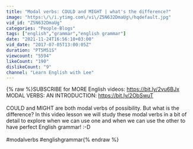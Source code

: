 ```yaml
---
title: "Modal verbs: COULD and MIGHT | what's the difference?"
image: "https:\/\/i.ytimg.com\/vi\/Z5N632DmaUg\/hqdefault.jpg"
vid_id: "Z5N632DmaUg"
categories: "People-Blogs"
tags: ["english","grammar","english grammar"]
date: "2021-11-24T16:56:10+03:00"
vid_date: "2017-07-05T13:00:05Z"
duration: "PT5M51S"
viewcount: "5594"
likeCount: "190"
dislikeCount: "9"
channel: "Learn English with Lee"
---
```

{% raw %}SUBSCRIBE for MORE English videos: <a rel="nofollow" target="blank" href="https://bit.ly/2vu6BJx">https://bit.ly/2vu6BJx</a><br />MODAL VERBS: AN INTRODUCTION: <a rel="nofollow" target="blank" href="https://bit.ly/2ObSwuT">https://bit.ly/2ObSwuT</a><br /><br />COULD and MIGHT are both modal verbs of possibility. But what is the difference? In this video lesson we will study these modal verbs in a bit of detail to explore when we can use one and when we can use the other to have perfect English grammar! :-D<br /><br />#modalverbs #englishgrammar{% endraw %}
